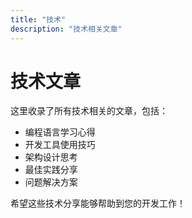 ```yaml
---
title: "技术"
description: "技术相关文章"
---
```


# 技术文章

这里收录了所有技术相关的文章，包括：

- 编程语言学习心得
- 开发工具使用技巧
- 架构设计思考
- 最佳实践分享
- 问题解决方案

希望这些技术分享能够帮助到您的开发工作！